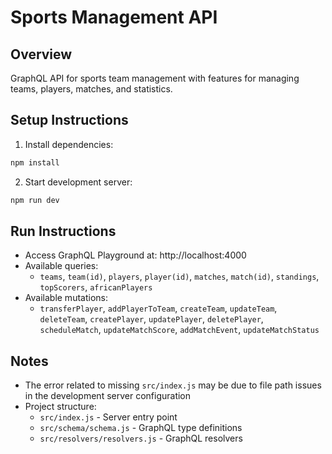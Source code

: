# Sports Management API

## Overview
GraphQL API for sports team management with features for managing teams, players, matches, and statistics.

## Setup Instructions
1. Install dependencies:
```bash
npm install
```

2. Start development server:
```bash
npm run dev
```

## Run Instructions
- Access GraphQL Playground at: http://localhost:4000
- Available queries:
  - `teams`, `team(id)`, `players`, `player(id)`, `matches`, `match(id)`, `standings`, `topScorers`, `africanPlayers`
- Available mutations:
  - `transferPlayer`, `addPlayerToTeam`, `createTeam`, `updateTeam`, `deleteTeam`, `createPlayer`, `updatePlayer`, `deletePlayer`, `scheduleMatch`, `updateMatchScore`, `addMatchEvent`, `updateMatchStatus`

## Notes
- The error related to missing `src/index.js` may be due to file path issues in the development server configuration
- Project structure:
  - `src/index.js` - Server entry point
  - `src/schema/schema.js` - GraphQL type definitions
  - `src/resolvers/resolvers.js` - GraphQL resolvers